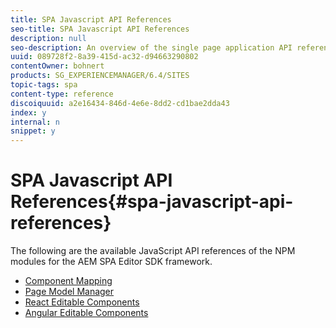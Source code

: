 ```yaml
---
title: SPA Javascript API References
seo-title: SPA Javascript API References
description: null
seo-description: An overview of the single page application API references
uuid: 089728f2-8a39-415d-ac32-d94663290802
contentOwner: bohnert
products: SG_EXPERIENCEMANAGER/6.4/SITES
topic-tags: spa
content-type: reference
discoiquuid: a2e16434-846d-4e6e-8dd2-cd1bae2dda43
index: y
internal: n
snippet: y
---
```


# SPA Javascript API References{#spa-javascript-api-references}

The following are the available JavaScript API references of the NPM modules for the AEM SPA Editor SDK framework.

* [Component Mapping](https://www.npmjs.com/package/@adobe/cq-spa-component-mapping)
* [Page Model Manager](https://www.npmjs.com/package/@adobe/cq-spa-page-model-manager)
* [React Editable Components](https://www.npmjs.com/package/@adobe/cq-react-editable-components)
* [Angular Editable Components](https://www.npmjs.com/package/@adobe/cq-angular-editable-components)

